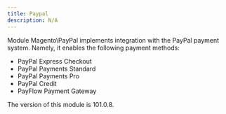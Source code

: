 ```yaml
---
title: Paypal
description: N/A
---
```


Module Magento\PayPal implements integration with the PayPal payment system. Namely, it enables the following payment methods:

* PayPal Express Checkout
* PayPal Payments Standard
* PayPal Payments Pro
* PayPal Credit
* PayFlow Payment Gateway

<InlineAlert slots="text" />
The version of this module is 101.0.8.
